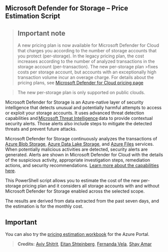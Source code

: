 ## Microsoft Defender for Storage – Price Estimation Script

> ## Important note
>  
>A new pricing plan is now available for Microsoft Defender for Cloud that charges you according to the number of storage accounts that you protect (per-storage).
>In the legacy pricing plan, the cost increases according to the number of analyzed transactions in the storage account (per-transaction). The new per-storage plan >fixes costs per storage account, but accounts with an exceptionally high transaction volume incur an overage charge.
>For details about the pricing plans, see [Microsoft Defender for Cloud pricing page](https://azure.microsoft.com/pricing/details/defender-for-cloud/)

> The new per-storage plan is only supported on public clouds.

Microsoft Defender for Storage is an Azure-native layer of security intelligence that detects unusual and potentially harmful attempts to access or exploit your storage accounts. It uses advanced threat detection capabilities and [Microsoft Threat Intelligence](https://go.microsoft.com/fwlink/?linkid=2128684) data to provide contextual security alerts. Those alerts also include steps to mitigate the detected threats and prevent future attacks.

Microsoft Defender for Storage continuously analyzes the transactions of [Azure Blob Storage](https://azure.microsoft.com/services/storage/blobs/), [Azure Data Lake Storage](https://azure.microsoft.com/services/storage/data-lake-storage/), and [Azure Files](https://azure.microsoft.com/services/storage/files/) services. When potentially malicious activities are detected, security alerts are generated. Alerts are shown in Microsoft Defender for Cloud with the details of the suspicious activity, appropriate investigation steps, remediation actions, and security recommendations. [Learn more about the capabilities here](https://docs.microsoft.com/en-us/azure/security-center/defender-for-storage-introduction).

This PowerShell script allows you to estimate the cost of the new per-storage pricing plan and it considers all storage accounts with and without Microsoft Defender for Storage enabled across the selected scope. 

The results are derived from data extracted from the past seven days, and the estimation is for the monthly cost. 

## Important
You can also try the [pricing estimation workbook](https://github.com/Azure/Microsoft-Defender-for-Cloud/tree/main/Workbooks/Microsoft%20Defender%20for%20Storage%20Price%20Estimation) for the Azure Portal.



> **Credits:** [Aviv Shitrit](https://github.com/avivshitrit), [Eitan Shteinberg](https://www.linkedin.com/in/eitan-shteinberg/), [Fernanda Vela](https://www.linkedin.com/in/mfvelah/), [Shay Amar](https://www.linkedin.com/in/shay-amar/)

